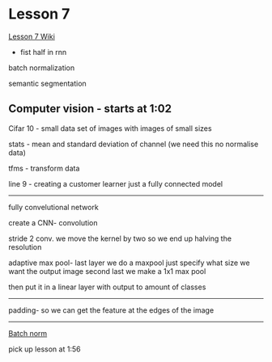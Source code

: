 # Lesson 7

[Lesson 7 Wiki](http://forums.fast.ai/t/wiki-lesson-7/9405)

* fist half in rnn


batch normalization

semantic segmentation

## Computer vision - starts at 1:02

Cifar 10 - small data set of images with images of small sizes

stats - mean and standard deviation of channel (we need this no normalise data)

tfms - transform data

line 9 - creating a customer learner just a fully connected model

---
fully convelutional network

create a CNN- convolution

stride 2 conv. we move the kernel by two so we end up halving the resolution

adaptive max pool- last layer we do a maxpool just specify what size we want the output image second last we make a 1x1 max pool

then put it in a linear layer with output to amount of classes

---

padding- so we can get the feature at the edges of the image

---

[Batch norm](https://www.youtube.com/watch?v=dXB-KQYkzNU)

pick up lesson at 1:56

